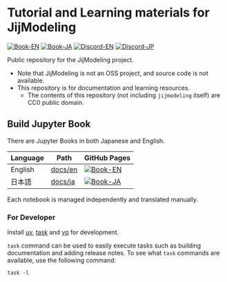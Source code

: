 # Tutorial and Learning materials for JijModeling 

[![Book-EN](https://img.shields.io/badge/Book-English-blue)](https://jij-inc.github.io/JijModeling-Tutorials/en)
[![Book-JA](https://img.shields.io/badge/Book-日本語-blue)](https://jij-inc.github.io/JijModeling-Tutorials/ja)
[![Discord-EN](https://img.shields.io/badge/Discord-English-default?logo=Discord)](https://discord.gg/bcP4g4ar6J)
[![Discord-JP](https://img.shields.io/badge/Discord-日本語-default?logo=Discord)](https://discord.gg/2wNHCbfG)

Public repository for the JijModeling project.

- Note that JijModeling is not an OSS project, and source code is not available.
- This repository is for documentation and learning resources.
  - The contents of this repository (not including `jijmodeling` itself) are CC0 public domain.

Build Jupyter Book
-------------------

There are Jupyter Books in both Japanese and English.

| Language | Path | GitHub Pages |
|----------|------|--------------|
| English  | [docs/en](./docs/en) | [![Book-EN](https://img.shields.io/badge/Book-English-blue)](https://jij-inc.github.io/JijModeling-Tutorials/en) |
| 日本語   | [docs/ja](./docs/ja) | [![Book-JA](https://img.shields.io/badge/Book-日本語-blue)](https://jij-inc.github.io/JijModeling-Tutorials/ja) |

Each notebook is managed independently and translated manually.

### For Developer

Install [uv](https://docs.astral.sh/uv/getting-started/installation/), [task](https://taskfile.dev/installation/) and [yq](https://mikefarah.gitbook.io/yq) for development.

`task` command can be used to easily execute tasks such as building documentation and adding release notes. To see what `task` commands are available, use the following command:

```shell
task -l
```
